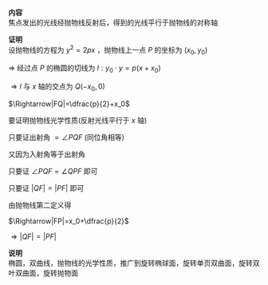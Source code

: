**内容**  
焦点发出的光线经抛物线反射后，得到的光线平行于抛物线的对称轴  
  
**证明**  
设抛物线的方程为 $y^2=2px$ ，抛物线上一点 $P$ 的坐标为 $(x_0,y_0)$  
  
$\Rightarrow$ 经过点 $P$ 的椭圆的切线为 $l:y_0\cdot y=p(x+x_0)$  
  
$\Rightarrow l$ 与 $x$ 轴的交点为 $Q(-x_0,0)$  
  
$\Rightarrow|FQ|=\dfrac{p}{2}+x_0$  
  
要证明抛物线光学性质(反射光线平行于 $x$ 轴)  
  
只要证出射角 $=\angle PQF$ (同位角相等)  
  
又因为入射角等于出射角  
  
只要证 $\angle PQF=\angle QPF$ 即可  
  
只要证 $|QF|=|PF|$ 即可  
  
由抛物线第二定义得  
  
$\Rightarrow|FP|=x_0+\dfrac{p}{2}$  
  
$\Rightarrow|QF|=|PF|$  
  
**说明**  
椭圆，双曲线，抛物线的光学性质，推广到旋转椭球面，旋转单页双曲面，旋转双叶双曲面，旋转抛物面  

